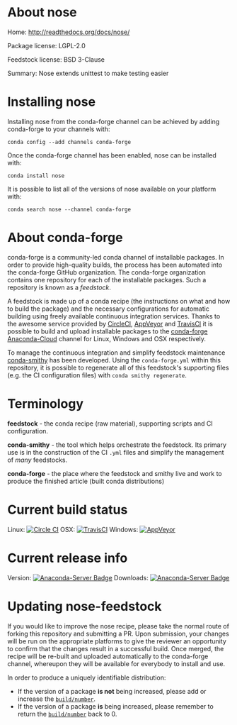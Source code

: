 About nose
==========

Home: http://readthedocs.org/docs/nose/

Package license: LGPL-2.0

Feedstock license: BSD 3-Clause

Summary: Nose extends unittest to make testing easier



Installing nose
===============

Installing nose from the conda-forge channel can be achieved by adding conda-forge to your channels with:

```
conda config --add channels conda-forge
```

Once the conda-forge channel has been enabled, nose can be installed with:

```
conda install nose
```

It is possible to list all of the versions of nose available on your platform with:

```
conda search nose --channel conda-forge
```


About conda-forge
=================

conda-forge is a community-led conda channel of installable packages.
In order to provide high-quality builds, the process has been automated into the
conda-forge GitHub organization. The conda-forge organization contains one repository 
for each of the installable packages. Such a repository is known as a *feedstock*.

A feedstock is made up of a conda recipe (the instructions on what and how to build
the package) and the necessary configurations for automatic building using freely
available continuous integration services. Thanks to the awesome service provided by
[CircleCI](https://circleci.com/), [AppVeyor](http://www.appveyor.com/)
and [TravisCI](https://travis-ci.org/) it is possible to build and upload installable
packages to the [conda-forge](https://anaconda.org/conda-forge)
[Anaconda-Cloud](http://docs.anaconda.org/) channel for Linux, Windows and OSX respectively.

To manage the continuous integration and simplify feedstock maintenance
[conda-smithy](http://github.com/conda-forge/conda-smithy) has been developed.
Using the ``conda-forge.yml`` within this repository, it is possible to regenerate all of
this feedstock's supporting files (e.g. the CI configuration files) with ``conda smithy regenerate``.


Terminology
===========

**feedstock** - the conda recipe (raw material), supporting scripts and CI configuration.

**conda-smithy** - the tool which helps orchestrate the feedstock.
                   Its primary use is in the construction of the CI ``.yml`` files
                   and simplify the management of *many* feedstocks.

**conda-forge** - the place where the feedstock and smithy live and work to
                  produce the finished article (built conda distributions)

Current build status
====================

Linux: [![Circle CI](https://circleci.com/gh/conda-forge/nose-feedstock.svg?style=svg)](https://circleci.com/gh/conda-forge/nose-feedstock)
OSX: [![TravisCI](https://travis-ci.org/conda-forge/nose-feedstock.svg?branch=master)](https://travis-ci.org/conda-forge/nose-feedstock) 
Windows: [![AppVeyor](https://ci.appveyor.com/api/projects/status/github/conda-forge/nose-feedstock?svg=True)](https://ci.appveyor.com/project/conda-forge/nose-feedstock/branch/master)

Current release info
====================
Version: [![Anaconda-Server Badge](https://anaconda.org/conda-forge/nose/badges/version.svg)](https://anaconda.org/conda-forge/nose)
Downloads: [![Anaconda-Server Badge](https://anaconda.org/conda-forge/nose/badges/downloads.svg)](https://anaconda.org/conda-forge/nose)


Updating nose-feedstock
=======================

If you would like to improve the nose recipe, please take the normal
route of forking this repository and submitting a PR. Upon submission, your changes will
be run on the appropriate platforms to give the reviewer an opportunity to confirm that the
changes result in a successful build. Once merged, the recipe will be re-built and uploaded
automatically to the conda-forge channel, whereupon they will be available for everybody to
install and use.

In order to produce a uniquely identifiable distribution:
 * If the version of a package **is not** being increased, please add or increase
   the [``build/number``](http://conda.pydata.org/docs/building/meta-yaml.html#build-number-and-string). 
 * If the version of a package **is** being increased, please remember to return
   the [``build/number``](http://conda.pydata.org/docs/building/meta-yaml.html#build-number-and-string)
   back to 0.
